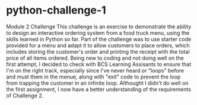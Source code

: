# python-challenge-1
Module 2 Challenge
This challenge is an exercise to demonstrate the ability to design an interactive ordering system from a food truck menu, using the skills learned in Python so far.
Part of the challenge was to use starter code provided for a menu and adapt it to allow customers to place orders, which includes storing the customer's order and printing the receipt with the total price of all items ordered. 
Being new to coding and not doing well on the first attempt, I decided to check with BCS Learning Assisants to ensure that I'm on the right track, especially since I've never heard or "loops" before and must them in the menue, along with "exit" code to prevent the loop from trapping the customer in an infinite loop.
Althought I didn't do well on the first assignment, I now have a better understanding of the requirements of Challenge 2. 
